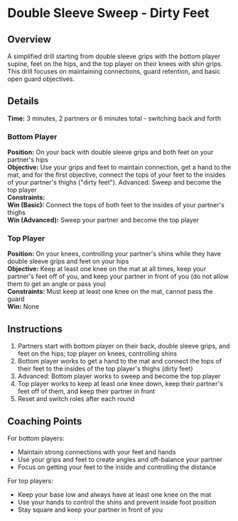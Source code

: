 # Double Sleeve Sweep - Dirty Feet

## Overview
A simplified drill starting from double sleeve grips with the bottom player supine, feet on the hips, and the top player on their knees with shin grips. This drill focuses on maintaining connections, guard retention, and basic open guard objectives.

## Details
**Time:** 3 minutes, 2 partners or 6 minutes total - switching back and forth  

### Bottom Player
**Position:** On your back with double sleeve grips and both feet on your partner's hips  
**Objective:** Use your grips and feet to maintain connection, get a hand to the mat, and for the first objective, connect the tops of your feet to the insides of your partner's thighs ("dirty feet"). Advanced: Sweep and become the top player  
**Constraints:**  
**Win (Basic):** Connect the tops of both feet to the insides of your partner's thighs  
**Win (Advanced):** Sweep your partner and become the top player

### Top Player
**Position:** On your knees, controlling your partner's shins while they have double sleeve grips and feet on your hips  
**Objective:** Keep at least one knee on the mat at all times, keep your partner's feet off of you, and keep your partner in front of you (do not allow them to get an angle or pass you)  
**Constraints:** Must keep at least one knee on the mat, cannot pass the guard  
**Win:** None

## Instructions
1. Partners start with bottom player on their back, double sleeve grips, and feet on the hips; top player on knees, controlling shins
2. Bottom player works to get a hand to the mat and connect the tops of their feet to the insides of the top player's thighs (dirty feet)
3. Advanced: Bottom player works to sweep and become the top player
4. Top player works to keep at least one knee down, keep their partner's feet off of them, and keep their partner in front
5. Reset and switch roles after each round

## Coaching Points
For bottom players:
- Maintain strong connections with your feet and hands
- Use your grips and feet to create angles and off-balance your partner
- Focus on getting your feet to the inside and controlling the distance

For top players:
- Keep your base low and always have at least one knee on the mat
- Use your hands to control the shins and prevent inside foot position
- Stay square and keep your partner in front of you

